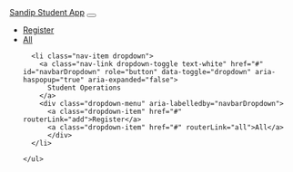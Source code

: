  



<!DOCTYPE html>
<html lang="en">
<head>
  <title>Bootstrap Example</title>
  <meta charset="utf-8">
  <meta name="viewport" content="width=device-width, initial-scale=1">
  <link rel="stylesheet" href="http://maxcdn.bootstrapcdn.com/bootstrap/3.3.6/css/bootstrap.min.css">
  <script src="https://ajax.googleapis.com/ajax/libs/jquery/1.12.2/jquery.min.js"></script>
  <script src="http://maxcdn.bootstrapcdn.com/bootstrap/3.3.6/js/bootstrap.min.js"></script>
</head>
<body>

<nav class="navbar navbar-expand-lg navbar-light bg-primary ">
  <a class="navbar-brand text-white" href="#">Sandip Student App</a>
  <button class="navbar-toggler" type="button" data-toggle="collapse" data-target="#navbarSupportedContent" aria-controls="navbarSupportedContent" aria-expanded="false" aria-label="Toggle navigation">
    <span class="navbar-toggler-icon"></span>
  </button>

  <div class="collapse navbar-collapse" id="navbarSupportedContent">
    <ul class="navbar-nav mr-auto">
      <li class="nav-item">
        <a class="nav-link text-white" href="#" routerLink="add">Register </a>
      </li>
      <li class="nav-item">
        <a class="nav-link text-white" href="#" routerLink="all">All </a>
      </li>
      
      <li class="nav-item dropdown">
        <a class="nav-link dropdown-toggle text-white" href="#" id="navbarDropdown" role="button" data-toggle="dropdown" aria-haspopup="true" aria-expanded="false">
          Student Operations
        </a>
        <div class="dropdown-menu" aria-labelledby="navbarDropdown">
          <a class="dropdown-item" href="#" routerLink="add">Register</a>
          <a class="dropdown-item" href="#" routerLink="all">All</a>
          </div>
      </li>
     
    </ul>
    
  </div>
</nav>
<router-outlet></router-outlet>
</body>
</html>

